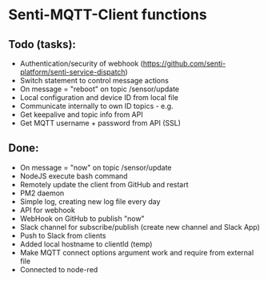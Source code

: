 # Senti-MQTT-Client functions

## Todo (tasks):
- Authentication/security of webhook (https://github.com/senti-platform/senti-service-dispatch)
- Switch statement to control message actions 
- On message = "reboot" on topic /sensor/update
- Local configuration and device ID from local file
- Communicate internally to own ID topics - e.g. 
- Get keepalive and topic info from API
- Get MQTT username + password from API (SSL)

## Done:
- On message = "now" on topic /sensor/update
- NodeJS execute bash command
- Remotely update the client from GitHub and restart
- PM2 daemon 
- Simple log, creating new log file every day
- API for webhook
- WebHook on GitHub to publish "now"
- Slack channel for subscribe/publish (create new channel and Slack App)
- Push to Slack from clients
- Added local hostname to clientId (temp)
- Make MQTT connect options argument work and require from external file
- Connected to node-red

